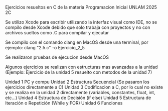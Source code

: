 
Ejercicios resueltos en C de la materia Programacion Inicial UNLAM 2025 2C

Se utilizo Xcode para escribir utilizando la interfaz visual como IDE, no se compilo desde Xcode debido que solo trabaja con proyectos y no con archivos sueltos como .C para compilar y ejecutar

Se compilo con el comando clang en MacOS desde una terminal, por ejemplo: clang "2.5.c" -o Ejercicio_2_5

Se realizaron pruebas de ejecucion desde MacOS

Algunos ejercicios se realizan con estructuras mas avanzadas a la unidad (Ejemplo: Ejercicio de la unidad 5 resuelto con metodos de la unidad 7)

Unidad 1 PC y compu
Unidad 2 Estructura Secuencial (Se pasaron los ejercicios directamente a C) 
Unidad 3 Codificacion a C, por lo cual no existe y se realiza en la unidad 2 directamente (variables, constantes, float, int, etc...)
Unidad 4 Estructura de Decisión (if else)
Unidad 5 Estructura de Iteración o Repetición (While y FOR)
Unidad 6 Funciones
